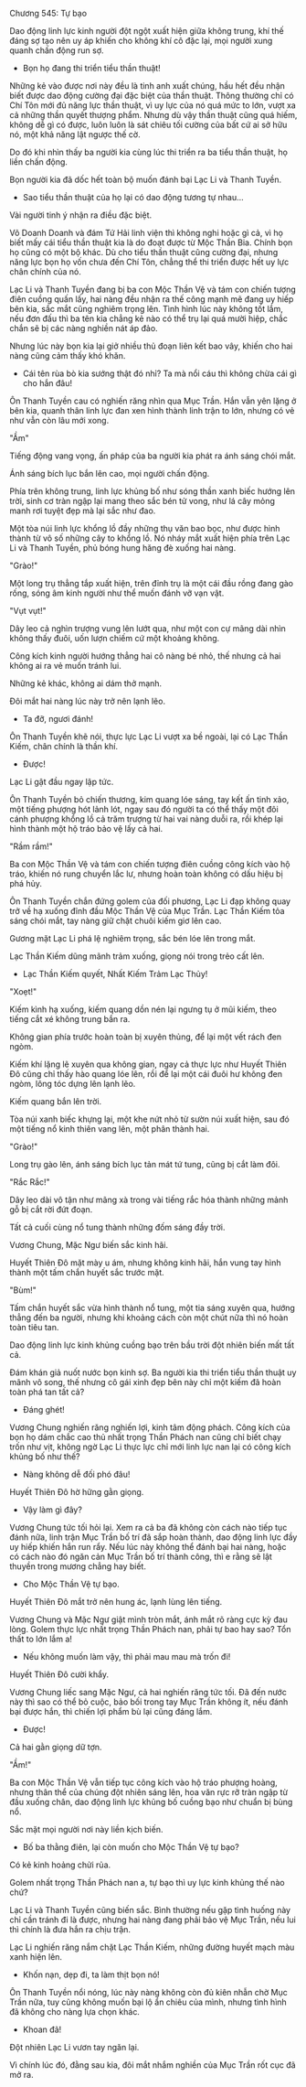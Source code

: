 




Chương 545: Tự bạo


Dao động linh lực kinh người đột ngột xuất hiện giữa không trung, khí thế đáng sợ tạo nên uy áp khiến cho không khí cô đặc lại, mọi người xung quanh chấn động run sợ.

- Bọn họ đang thi triển tiểu thần thuật!

Những kẻ vào được nơi này đều là tinh anh xuất chúng, hầu hết đều nhận biết được dao động cường đại đặc biệt của thần thuật. Thông thường chỉ có Chí Tôn mới đủ năng lực thần thuật, vì uy lực của nó quá mức to lớn, vượt xa cả những thần quyết thượng phẩm. Nhưng dù vậy thần thuật cũng quá hiếm, không dễ gì có được, luôn luôn là sát chiêu tối cường của bất cứ ai sở hữu nó, một khả năng lật ngược thế cờ.

Do đó khi nhìn thấy ba người kia cùng lúc thi triển ra ba tiểu thần thuật, họ liền chấn động.

Bọn người kia đã dốc hết toàn bộ muốn đánh bại Lạc Li và Thanh Tuyền.

- Sao tiểu thần thuật của họ lại có dao động tương tự nhau...

Vài người tinh ý nhận ra điều đặc biệt.

Võ Doanh Doanh và đám Tứ Hải linh viện thì không nghi hoặc gì cả, vì họ biết mấy cái tiểu thần thuật kia là do đoạt được từ Mộc Thần Bia. Chính bọn họ cũng có một bộ khác. Dù cho tiểu thần thuật cũng cường đại, nhưng năng lực bọn họ vốn chưa đến Chí Tôn, chẳng thể thi triển được hết uy lực chân chính của nó.

Lạc Li và Thanh Tuyền đang bị ba con Mộc Thần Vệ và tám con chiến tượng điên cuồng quấn lấy, hai nàng đều nhận ra thế công mạnh mẽ đang uy hiếp bên kia, sắc mắt cũng nghiêm trọng lên. Tình hình lúc này không tốt lắm, nếu đơn đấu thì ba tên kia chẳng kẻ nào có thể trụ lại quá mười hiệp, chắc chắn sẽ bị các nàng nghiền nát áp đảo.

Nhưng lúc này bọn kia lại giở nhiều thủ đoạn liên kết bao vây, khiến cho hai nàng cũng cảm thấy khó khăn.

- Cái tên rùa bò kia sướng thật đó nhỉ? Ta mà nổi cáu thì không chừa cái gì cho hắn đâu!

Ôn Thanh Tuyền cau có nghiến răng nhìn qua Mục Trần. Hắn vẫn yên lặng ở bên kia, quanh thân linh lực đan xen hình thành linh trận to lớn, nhưng có vẻ như vẫn còn lâu mới xong.

"Ầm"

Tiếng động vang vọng, ấn pháp của ba người kia phát ra ánh sáng chói mắt.

Ánh sáng bích lục bắn lên cao, mọi người chấn động.

Phía trên không trung, linh lực khủng bố như sóng thần xanh biếc hướng lên trời, sinh cơ tràn ngập lại mang theo sắc bén tử vong, như lá cây mỏng manh rơi tuyệt đẹp mà lại sắc như đao.

Một tòa núi linh lực khổng lồ đầy những thụ văn bao bọc, như được hình thành từ vô số những cây to khổng lồ. Nó nháy mắt xuất hiện phía trên Lạc Li và Thanh Tuyền, phủ bóng hung hăng đè xuống hai nàng.

"Grào!"

Một long trụ thẳng tắp xuất hiện, trên đỉnh trụ là một cái đầu rồng đang gào rống, sóng âm kinh người như thể muốn đánh vỡ vạn vật.

"Vụt vụt!"

Dây leo cả nghìn trượng vung lên lướt qua, như một con cự mãng dài nhìn không thấy đuôi, uốn lượn chiếm cứ một khoảng không.

Công kích kinh người hướng thẳng hai cô nàng bé nhỏ, thế nhưng cả hai không ai ra vẻ muốn tránh lui.

Những kẻ khác, không ai dám thở mạnh.

Đôi mắt hai nàng lúc này trở nên lạnh lẽo.

- Ta đỡ, ngươi đánh!

Ôn Thanh Tuyền khẽ nói, thực lực Lạc Li vượt xa bề ngoài, lại có Lạc Thần Kiếm, chân chính là thần khí.

- Được!

Lạc Li gật đầu ngay lập tức.

Ôn Thanh Tuyền bỏ chiến thương, kim quang lóe sáng, tay kết ấn tinh xảo, một tiếng phượng hót lảnh lót, ngay sau đó người ta có thể thấy một đôi cánh phượng khổng lồ cả trăm trượng từ hai vai nàng duỗi ra, rồi khép lại hình thành một hộ tráo bảo vệ lấy cả hai.

"Rầm rầm!"

Ba con Mộc Thần Vệ và tám con chiến tượng điên cuồng công kích vào hộ tráo, khiến nó rung chuyển lắc lư, nhưng hoàn toàn không có dấu hiệu bị phá hủy.

Ôn Thanh Tuyền chắn đứng golem của đối phương, Lạc Li đạp không quay trở về hạ xuống đỉnh đầu Mộc Thần Vệ của Mục Trần. Lạc Thần Kiếm tỏa sáng chói mắt, tay nàng giữ chặt chuôi kiếm giơ lên cao.

Gương mặt Lạc Li phá lệ nghiêm trọng, sắc bén lóe lên trong mắt.

Lạc Thần Kiếm dũng mãnh trảm xuống, giọng nói trong trẻo cất lên.

- Lạc Thần Kiếm quyết, Nhất Kiếm Trảm Lạc Thủy!

"Xoẹt!"

Kiếm kình hạ xuống, kiếm quang dồn nén lại ngưng tụ ở mũi kiếm, theo tiếng cắt xé không trung bắn ra.

Không gian phía trước hoàn toàn bị xuyên thủng, để lại một vết rách đen ngòm.

Kiếm khí lặng lẽ xuyên qua không gian, ngay cả thực lực như Huyết Thiên Đô cũng chỉ thấy hào quang lóe lên, rồi để lại một cái đuôi hư không đen ngòm, lông tóc dựng lên lạnh lẽo.

Kiếm quang bắn lên trời.

Tòa núi xanh biếc khựng lại, một khe nứt nhỏ từ sườn núi xuất hiện, sau đó một tiếng nổ kinh thiên vang lên, một phân thành hai.

"Grào!"

Long trụ gào lên, ánh sáng bích lục tản mát tứ tung, cũng bị cắt làm đôi.

"Rắc Rắc!"

Dây leo dài vô tận như mãng xà trong vài tiếng rắc hóa thành những mảnh gỗ bị cắt rời đứt đoạn.

Tất cả cuối cùng nổ tung thành những đốm sáng đầy trời.

Vương Chung, Mặc Ngư biến sắc kinh hãi.

Huyết Thiên Đô mặt mày u ám, nhưng không kinh hãi, hắn vung tay hình thành một tấm chắn huyết sắc trước mặt.

"Bùm!"

Tấm chắn huyết sắc vừa hình thành nổ tung, một tia sáng xuyên qua, hướng thẳng đến ba người, nhưng khi khoảng cách còn một chút nữa thì nó hoàn toàn tiêu tan.

Dao động linh lực kinh khủng cuồng bạo trên bầu trời đột nhiên biến mất tất cả.

Đám khán giả nuốt nước bọn kinh sợ. Ba người kia thi triển tiểu thần thuật uy mãnh vô song, thế nhưng cô gái xinh đẹp bên này chỉ một kiếm đã hoàn toàn phá tan tất cả?

- Đáng ghét!

Vương Chung nghiến răng nghiến lợi, kinh tâm động phách. Công kích của bọn họ dám chắc cao thủ nhất trọng Thần Phách nan cũng chỉ biết chạy trốn như vịt, không ngờ Lạc Li thực lực chỉ mới linh lực nan lại có công kích khủng bố như thế?

- Nàng không dễ đối phó đâu!

Huyết Thiên Đô hờ hững gằn giọng.

- Vậy làm gì đây?

Vương Chung tức tối hỏi lại. Xem ra cả ba đã không còn cách nào tiếp tục đánh nữa, linh trận Mục Trần bố trí đã sắp hoàn thành, dao động linh lực đầy uy hiếp khiến hắn run rẩy. Nếu lúc này không thể đánh bại hai nàng, hoặc có cách nào đó ngăn cản Mục Trần bố trí thành công, thì e rằng sẽ lật thuyền trong mương chẳng hay biết.

- Cho Mộc Thần Vệ tự bạo.

Huyết Thiên Đô mắt trở nên hung ác, lạnh lùng lên tiếng.

Vương Chung và Mặc Ngư giật mình tròn mắt, ánh mắt rõ ràng cực kỳ đau lòng. Golem thực lực nhất trọng Thần Phách nan, phải tự bao hay sao? Tổn thất to lớn lắm a!

- Nếu không muốn làm vậy, thì phải mau mau mà trốn đi!

Huyết Thiên Đô cười khẩy.

Vương Chung liếc sang Mặc Ngư, cả hai nghiến răng tức tối. Đã đến nước này thì sao có thể bỏ cuộc, bảo bối trong tay Mục Trần không ít, nếu đánh bại được hắn, thì chiến lợi phẩm bù lại cũng đáng lắm.

- Được!

Cả hai gằn giọng dữ tợn.

"Ầm!"

Ba con Mộc Thần Vệ vẫn tiếp tục công kích vào hộ tráo phượng hoàng, nhưng thân thể của chúng đột nhiên sáng lên, hoa văn rực rỡ tràn ngập từ đầu xuống chân, dao động linh lực khủng bố cuồng bạo như chuẩn bị bùng nổ.

Sắc mặt mọi người nơi này liền kịch biến.

- Bố ba thằng điên, lại còn muốn cho Mộc Thần Vệ tự bạo?

Có kẻ kinh hoảng chửi rủa.

Golem nhất trọng Thần Phách nan a, tự bạo thì uy lực kinh khủng thế nào chứ?

Lạc Li và Thanh Tuyền cũng biến sắc. Bình thường nếu gặp tình huống này chỉ cần tránh đi là được, nhưng hai nàng đang phải bảo vệ Mục Trần, nếu lui thì chính là đưa hắn ra chịu trận.

Lạc Li nghiến răng nắm chặt Lạc Thần Kiếm, những đường huyết mạch màu xanh hiện lên.

- Khốn nạn, dẹp đi, ta làm thịt bọn nó!

Ôn Thanh Tuyền nổi nóng, lúc này nàng không còn đủ kiên nhẫn chờ Mục Trần nữa, tuy cũng không muốn bại lộ ẩn chiêu của mình, nhưng tình hình đã không cho nàng lựa chọn khác.

- Khoan đã!

Đột nhiên Lạc Li vươn tay ngăn lại.

Vì chính lúc đó, đằng sau kia, đôi mắt nhắm nghiền của Mục Trần rốt cục đã mở ra.




